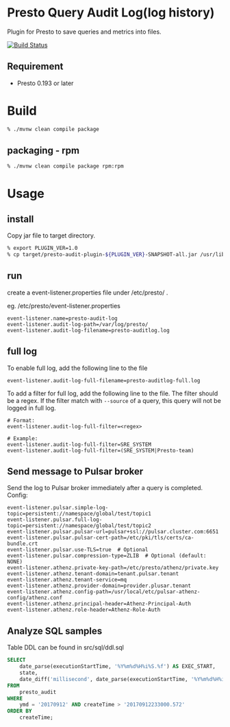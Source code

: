 <!--
{% comment %}
  Licensed under the Apache License, Version 2.0 (the "License");
  you may not use this file except in compliance with the License.
  You may obtain a copy of the License at

    http://www.apache.org/licenses/LICENSE-2.0

  Unless required by applicable law or agreed to in writing, software
  distributed under the License is distributed on an "AS IS" BASIS,
  WITHOUT WARRANTIES OR CONDITIONS OF ANY KIND, either express or implied.
  See the License for the specific language governing permissions and
  limitations under the License. See accompanying LICENSE file.
{% endcomment %}
-->
# Presto Query Audit Log(log history)
Plugin for Presto to save queries and metrics into files.

[![Build Status](https://travis-ci.org/yahoojapan/presto-audit.svg?branch=master)](https://travis-ci.org/yahoojapan/presto-audit)

## Requirement
* Presto 0.193 or later

# Build

```bash
% ./mvnw clean compile package
```

## packaging - rpm

```bash
% ./mvnw clean compile package rpm:rpm
```

# Usage

## install

Copy jar file to target directory.

```bash
% export PLUGIN_VER=1.0
% cp target/presto-audit-plugin-${PLUGIN_VER}-SNAPSHOT-all.jar /usr/lib/presto/lib/plugin/yj-audit/
```

## run
create a event-listener.properties file under /etc/presto/ .

eg.
/etc/presto/event-listener.properties
```text
event-listener.name=presto-audit-log
event-listener.audit-log-path=/var/log/presto/
event-listener.audit-log-filename=presto-auditlog.log
```

## full log
To enable full log, add the following line to the file
```text
event-listener.audit-log-full-filename=presto-auditlog-full.log
```

To add a filter for full log, add the following line to the file.
The filter should be a regex. If the filter match with `--source` of a query, this query will not be
logged in full log.
```text
# Format:
event-listener.audit-log-full-filter=<regex>

# Example:
event-listener.audit-log-full-filter=SRE_SYSTEM
event-listener.audit-log-full-filter=(SRE_SYSTEM|Presto-team)
```

## Send message to Pulsar broker
Send the log to Pulsar broker immediately after a query is completed.
Config:
```text
event-listener.pulsar.simple-log-topic=persistent://namespace/global/test/topic1
event-listener.pulsar.full-log-topic=persistent://namespace/global/test/topic2
event-listener.pulsar.pulsar-url=pulsar+ssl://pulsar.cluster.com:6651
event-listener.pulsar.pulsar-cert-path=/etc/pki/tls/certs/ca-bundle.crt
event-listener.pulsar.use-TLS=true  # Optional
event-listener.pulsar.compression-type=ZLIB  # Optional (default: NONE)
event-listener.athenz.private-key-path=/etc/presto/athenz/private.key
event-listener.athenz.tenant-domain=tenant.pulsar.tenant
event-listener.athenz.tenant-service=mq
event-listener.athenz.provider-domain=provider.plusar.tenant
event-listener.athenz.config-path=/usr/local/etc/pulsar-athenz-config/athenz.conf
event-listener.athenz.principal-header=Athenz-Principal-Auth
event-listener.athenz.role-header=Athenz-Role-Auth
```

## Analyze SQL samples
Table DDL can be found in src/sql/ddl.sql
```sql
SELECT
    date_parse(executionStartTime, '%Y%m%d%H%i%S.%f') AS EXEC_START,
    state,
    date_diff('millisecond', date_parse(executionStartTime, '%Y%m%d%H%i%S.%f'), date_parse(endTime, '%Y%m%d%H%i%S.%f')) AS PRESTO_EXEC_TIME_MS
FROM
    presto_audit
WHERE
    ymd = '20170912' AND createTime > '20170912233000.572'
ORDER BY
    createTime;
```

